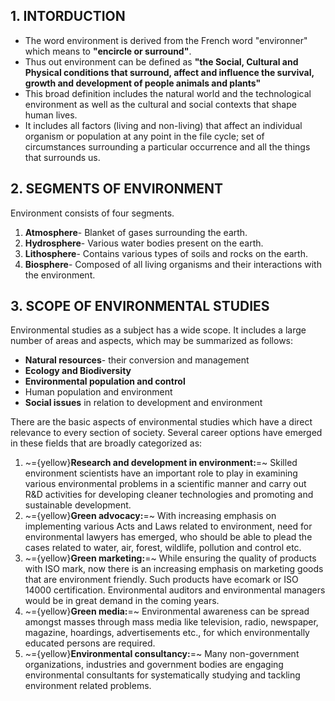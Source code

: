 ## 1. INTORDUCTION
- The word environment is derived from the French word "environner" which means to **"encircle or surround"**.
- Thus out environment can be defined as **"the Social, Cultural and Physical conditions that surround, affect and influence the survival, growth and development of people animals and plants"**
- This broad definition includes the natural world and the technological environment as well as the cultural and social contexts that shape human lives.
- It includes all factors (living and non-living) that affect an individual organism or population at any point in the file cycle; set of circumstances surrounding a particular occurrence and all the things that surrounds us.
## 2. SEGMENTS OF ENVIRONMENT
Environment consists of four segments.
1. **Atmosphere**- Blanket of gases surrounding the earth.
2. **Hydrosphere**- Various water bodies present on the earth.
3. **Lithosphere**- Contains various types of soils and rocks on the earth.
4. **Biosphere**- Composed of all living organisms and their interactions with the environment.
## 3. SCOPE OF ENVIRONMENTAL STUDIES
Environmental studies as a subject has a wide scope. It includes a large number of areas and aspects, which may be summarized as follows:
- **Natural resources**- their conversion and management
- **Ecology and Biodiversity**
- **Environmental population and control**
- Human population and environment
- **Social issues** in relation to development and environment

There are the basic aspects of environmental studies which have a direct relevance to every section of society. Several career options have emerged in these fields that are broadly categorized as:
1. ~={yellow}**Research and development in environment:**=~
   Skilled environment scientists have an important role to play in examining various environmental problems in a scientific manner and carry out R&D activities for developing cleaner technologies and promoting and sustainable development.
2. ~={yellow}**Green advocacy:**=~
   With increasing emphasis on implementing various Acts and Laws related to environment, need for environmental lawyers has emerged, who should be able to plead the cases related to water, air, forest, wildlife, pollution and control etc.
3. ~={yellow}**Green marketing:**=~
   While ensuring the quality of products with ISO mark, now there is an increasing emphasis on marketing goods that are environment friendly. Such products have ecomark or ISO 14000 certification. Environmental auditors and environmental managers would be in great demand in the coming years.
4. ~={yellow}**Green media:**=~
   Environmental awareness can be spread amongst masses through mass media like television, radio, newspaper, magazine, hoardings, advertisements etc., for which environmentally educated persons are required.
5. ~={yellow}**Environmental consultancy:**=~
   Many non-government organizations, industries and government bodies are engaging environmental consultants for systematically studying and tackling environment related problems.